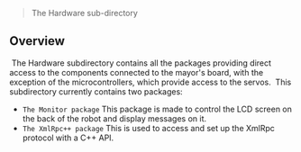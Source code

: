 > The Hardware sub-directory
﻿
## Overview
﻿
The Hardware subdirectory contains all the packages providing direct access to the components connected to the mayor's board, with the exception of the microcontrollers, which provide access to the servos.
﻿
This subdirectory currently contains two packages: 
* `The Monitor package` This package is made to control the LCD screen on the back of the robot and display messages on it.
* `The XmlRpc++ package` This is used to access and set up the XmlRpc protocol with a C++ API.
